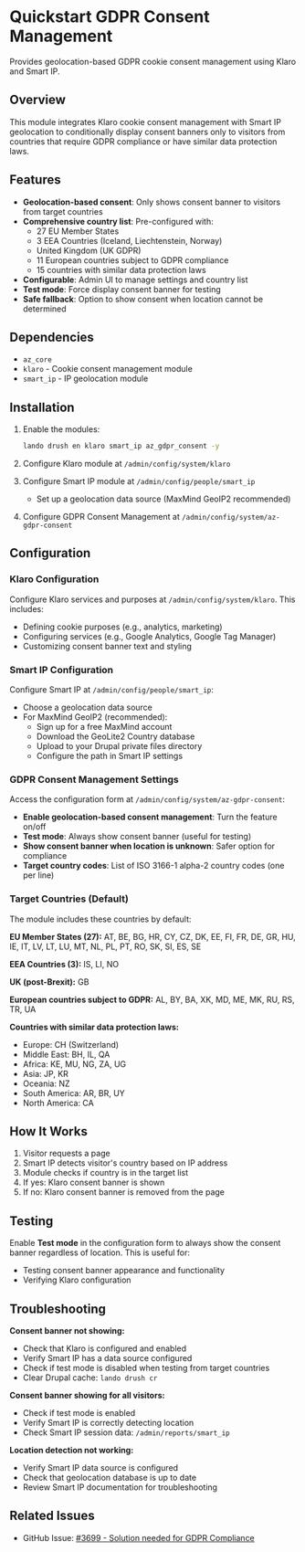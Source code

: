 # Quickstart GDPR Consent Management

Provides geolocation-based GDPR cookie consent management using Klaro and Smart IP.

## Overview

This module integrates Klaro cookie consent management with Smart IP geolocation to conditionally display consent banners only to visitors from countries that require GDPR compliance or have similar data protection laws.

## Features

- **Geolocation-based consent**: Only shows consent banner to visitors from target countries
- **Comprehensive country list**: Pre-configured with:
  - 27 EU Member States
  - 3 EEA Countries (Iceland, Liechtenstein, Norway)
  - United Kingdom (UK GDPR)
  - 11 European countries subject to GDPR compliance
  - 15 countries with similar data protection laws
- **Configurable**: Admin UI to manage settings and country list
- **Test mode**: Force display consent banner for testing
- **Safe fallback**: Option to show consent when location cannot be determined

## Dependencies

- `az_core`
- `klaro` - Cookie consent management module
- `smart_ip` - IP geolocation module

## Installation

1. Enable the modules:
   ```bash
   lando drush en klaro smart_ip az_gdpr_consent -y
   ```

2. Configure Klaro module at `/admin/config/system/klaro`

3. Configure Smart IP module at `/admin/config/people/smart_ip`
   - Set up a geolocation data source (MaxMind GeoIP2 recommended)

4. Configure GDPR Consent Management at `/admin/config/system/az-gdpr-consent`

## Configuration

### Klaro Configuration

Configure Klaro services and purposes at `/admin/config/system/klaro`. This includes:
- Defining cookie purposes (e.g., analytics, marketing)
- Configuring services (e.g., Google Analytics, Google Tag Manager)
- Customizing consent banner text and styling

### Smart IP Configuration

Configure Smart IP at `/admin/config/people/smart_ip`:
- Choose a geolocation data source
- For MaxMind GeoIP2 (recommended):
  - Sign up for a free MaxMind account
  - Download the GeoLite2 Country database
  - Upload to your Drupal private files directory
  - Configure the path in Smart IP settings

### GDPR Consent Management Settings

Access the configuration form at `/admin/config/system/az-gdpr-consent`:

- **Enable geolocation-based consent management**: Turn the feature on/off
- **Test mode**: Always show consent banner (useful for testing)
- **Show consent banner when location is unknown**: Safer option for compliance
- **Target country codes**: List of ISO 3166-1 alpha-2 country codes (one per line)

### Target Countries (Default)

The module includes these countries by default:

**EU Member States (27):**
AT, BE, BG, HR, CY, CZ, DK, EE, FI, FR, DE, GR, HU, IE, IT, LV, LT, LU, MT, NL, PL, PT, RO, SK, SI, ES, SE

**EEA Countries (3):**
IS, LI, NO

**UK (post-Brexit):**
GB

**European countries subject to GDPR:**
AL, BY, BA, XK, MD, ME, MK, RU, RS, TR, UA

**Countries with similar data protection laws:**
- Europe: CH (Switzerland)
- Middle East: BH, IL, QA
- Africa: KE, MU, NG, ZA, UG
- Asia: JP, KR
- Oceania: NZ
- South America: AR, BR, UY
- North America: CA

## How It Works

1. Visitor requests a page
2. Smart IP detects visitor's country based on IP address
3. Module checks if country is in the target list
4. If yes: Klaro consent banner is shown
5. If no: Klaro consent banner is removed from the page

## Testing

Enable **Test mode** in the configuration form to always show the consent banner regardless of location. This is useful for:
- Testing consent banner appearance and functionality
- Verifying Klaro configuration

## Troubleshooting

**Consent banner not showing:**
- Check that Klaro is configured and enabled
- Verify Smart IP has a data source configured
- Check if test mode is disabled when testing from target countries
- Clear Drupal cache: `lando drush cr`

**Consent banner showing for all visitors:**
- Check if test mode is enabled
- Verify Smart IP is correctly detecting location
- Check Smart IP session data: `/admin/reports/smart_ip`

**Location detection not working:**
- Verify Smart IP data source is configured
- Check that geolocation database is up to date
- Review Smart IP documentation for troubleshooting

## Related Issues

- GitHub Issue: [#3699 - Solution needed for GDPR Compliance](https://github.com/az-digital/az_quickstart/issues/3699)


